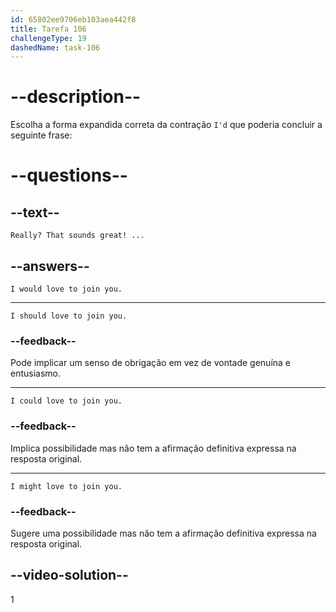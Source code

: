 ```yaml
---
id: 65802ee9706eb103aea442f8
title: Tarefa 106
challengeType: 19
dashedName: task-106
---
```


# --description--

Escolha a forma expandida correta da contração `I'd` que poderia concluir a seguinte frase:

# --questions--

## --text--

`Really? That sounds great! ...`

## --answers--

`I would love to join you.`

---

`I should love to join you.`

### --feedback--

Pode implicar um senso de obrigação em vez de vontade genuína e entusiasmo.

---

`I could love to join you.`

### --feedback--

Implica possibilidade mas não tem a afirmação definitiva expressa na resposta original.

---

`I might love to join you.`

### --feedback--

Sugere uma possibilidade mas não tem a afirmação definitiva expressa na resposta original.

## --video-solution--

1
